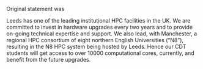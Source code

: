 Original statement was

Leeds has one of the leading institutional HPC facilities in the UK.
We are committed to invest in hardware upgrades every two years and to provide on-going technical expertise and support. 
We also lead, with Manchester, a regional HPC consortium of eight northern English Universities (“N8”), resulting in the N8 HPC system being hosted by Leeds.
Hence our CDT students will get access to over 10000 computational cores, currently, and benefit from the future upgrades.
